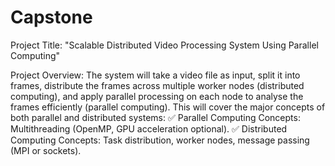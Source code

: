 # Capstone
Project Title:
"Scalable Distributed Video Processing System Using Parallel Computing"

Project Overview:
The system will take a video file as input, split it into frames, distribute the frames across multiple worker nodes (distributed computing), and apply parallel processing on each node to analyse the frames efficiently (parallel computing).
This will cover the major concepts of both parallel and distributed systems:
✅ Parallel Computing Concepts: Multithreading (OpenMP, GPU acceleration optional).
✅ Distributed Computing Concepts: Task distribution, worker nodes, message passing (MPI or sockets).
